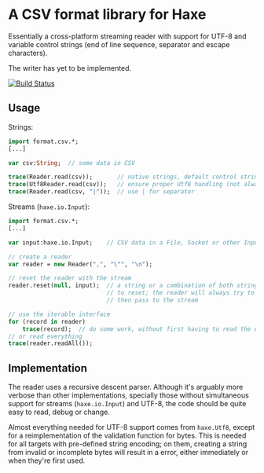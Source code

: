 A CSV format library for Haxe
=============================

Essentially a cross-platform streaming reader with support for UTF-8 and
variable control strings (end of line sequence, separator and escape
characters).

The writer has yet to be implemented.

[![Build Status](https://travis-ci.org/jonasmalacofilho/csv-rdp.svg?branch=master)](https://travis-ci.org/jonasmalacofilho/csv-rdp)


Usage
-----

Strings:

```haxe
import format.csv.*;
[...]

var csv:String;  // some data in CSV

trace(Reader.read(csv));       // native strings, default control strings ,"\n
trace(Utf8Reader.read(csv));   // ensure proper Utf8 handling (not always necessary)
trace(Reader.read(csv, "|"));  // use | for separator
```

Streams (`haxe.io.Input`):

```haxe
import format.csv.*;
[...]

var input:haxe.io.Input;    // CSV data in a File, Socket or other Input subclass

// create a reader
var reader = new Reader(",", "\"", "\n");

// reset the reader with the stream
reader.reset(null, input);  // a string or a combination of both string and input can also be used
                            // to reset; the reader will always try to start with the string and
                            // then pass to the stream

// use the iterable interface
for (record in reader)
    trace(record);  // do some work, without first having to read the entire stream
// or read everything
trace(reader.readAll());
```


Implementation
--------------

The reader uses a recursive descent parser.  Although it's arguably more
verbose than other implementations, specially those without simultaneous
support for streams (`haxe.io.Input`) and UTF-8, the code should be quite easy
to read, debug or change.

Almost everything needed for UTF-8 support comes from `haxe.Utf8`, except for a
reimplementation of the validation function for bytes.  This is needed for all
targets with pre-defined string encoding; on them, creating a string from
invalid or incomplete bytes will result in a error, either immediately or when
they're first used.

